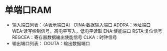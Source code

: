 # 单端口RAM 
* 输入端口列表：（A表示端口A）
	DINA:数据输入端口
	ADDRA：地址端口
	WEA:读写控制信号，高电平写入，低电平读取
	ENA:使能端口
	RSTA:复位信号
	REGCEA：寄存器数据输出使能信号
	CLKA：时钟信号
* 输出端口列表：
	DOUTA：输出数据端口
